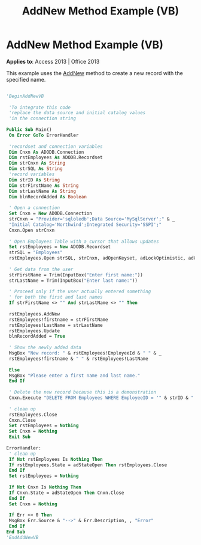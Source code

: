 ﻿---
title: AddNew Method Example (VB)
TOCTitle: AddNew Method Example (VB)
ms:assetid: 4ba53857-b5ad-d377-98c6-57992f9d69ab
ms:mtpsurl: https://msdn.microsoft.com/library/JJ249238(v=office.15)
ms:contentKeyID: 48544697
ms.date: 09/18/2015
mtps_version: v=office.15
---

# AddNew Method Example (VB)


**Applies to**: Access 2013 | Office 2013

This example uses the [AddNew](addnew-method-ado.md) method to create a new record with the specified name.

```vb 
 
'BeginAddNewVB 
 
 'To integrate this code 
 'replace the data source and initial catalog values 
 'in the connection string 
 
Public Sub Main() 
 On Error GoTo ErrorHandler 
 
 'recordset and connection variables 
 Dim Cnxn As ADODB.Connection 
 Dim rstEmployees As ADODB.Recordset 
 Dim strCnxn As String 
 Dim strSQL As String 
 'record variables 
 Dim strID As String 
 Dim strFirstName As String 
 Dim strLastName As String 
 Dim blnRecordAdded As Boolean 
 
 ' Open a connection 
 Set Cnxn = New ADODB.Connection 
 strCnxn = "Provider='sqloledb';Data Source='MySqlServer';" & _ 
 "Initial Catalog='Northwind';Integrated Security='SSPI';" 
 Cnxn.Open strCnxn 
 
 ' Open Employees Table with a cursor that allows updates 
 Set rstEmployees = New ADODB.Recordset 
 strSQL = "Employees" 
 rstEmployees.Open strSQL, strCnxn, adOpenKeyset, adLockOptimistic, adCmdTable 
 
 ' Get data from the user 
 strFirstName = Trim(InputBox("Enter first name:")) 
 strLastName = Trim(InputBox("Enter last name:")) 
 
 ' Proceed only if the user actually entered something 
 ' for both the first and last names 
 If strFirstName <> "" And strLastName <> "" Then 
 
 rstEmployees.AddNew 
 rstEmployees!firstname = strFirstName 
 rstEmployees!LastName = strLastName 
 rstEmployees.Update 
 blnRecordAdded = True 
 
 ' Show the newly added data 
 MsgBox "New record: " & rstEmployees!EmployeeId & " " & _ 
 rstEmployees!firstname & " " & rstEmployees!LastName 
 
 Else 
 MsgBox "Please enter a first name and last name." 
 End If 
 
 ' Delete the new record because this is a demonstration 
 Cnxn.Execute "DELETE FROM Employees WHERE EmployeeID = '" & strID & "'" 
 
 ' clean up 
 rstEmployees.Close 
 Cnxn.Close 
 Set rstEmployees = Nothing 
 Set Cnxn = Nothing 
 Exit Sub 
 
ErrorHandler: 
 ' clean up 
 If Not rstEmployees Is Nothing Then 
 If rstEmployees.State = adStateOpen Then rstEmployees.Close 
 End If 
 Set rstEmployees = Nothing 
 
 If Not Cnxn Is Nothing Then 
 If Cnxn.State = adStateOpen Then Cnxn.Close 
 End If 
 Set Cnxn = Nothing 
 
 If Err <> 0 Then 
 MsgBox Err.Source & "-->" & Err.Description, , "Error" 
 End If 
End Sub 
'EndAddNewVB 
```

